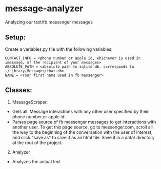 # message-analyzer

Analyzing our text/fb messenger messages

## Setup:
Create a variables.py file with the following variables:
```
CONTACT_INFO = <phone number or apple id, whichever is used in imessage, of the recipient of your messages>
ABSOLUTE_PATH = <absolute path to sqlite db, corresponds to ~/Library/Messages/chat.db>
NAME = <Your first name used in fb messenger>
```

## Classes:

1. MessageScraper:
* Gets all iMessage interactions with any other user specified by their phone number or apple id
* Parses page source of fb messenger messages to get interactions with another user.
To get this page source, go to messenger.com, scroll all the way to the beginning of the conversation with the user of
interest, and click "save as" to save it as an html file. Save it in a data/ directory at the root of the project.

2. Analyzer
* Analyzes the actual text

